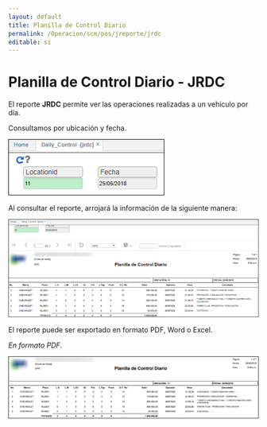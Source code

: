 ```yaml
---
layout: default
title: Planilla de Control Diario
permalink: /Operacion/scm/pos/jreporte/jrdc
editable: si
---
```


# Planilla de Control Diario - JRDC

El reporte **JRDC** permite ver las operaciones realizadas a un vehículo por día.  

Consultamos por ubicación y fecha.  

![](jrdc.png)

Al consultar el reporte, arrojará la información de la siguiente manera:  

![](jrdc1.png)

El reporte puede ser exportado en formato PDF, Word o Excel.  

_En formato PDF_.  

![](jrdc2.png)